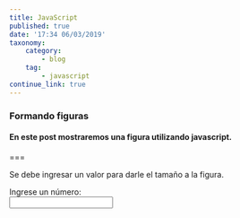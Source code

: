```yaml
---
title: JavaScript
published: true
date: '17:34 06/03/2019'
taxonomy:
    category:
        - blog
    tag:
        - javascript
continue_link: true
---
```


### Formando figuras
#### En este post mostraremos una figura utilizando javascript.

===
<script type="text/javascript">
    function myFunction() {
        var max = document.getElementById("valor").value;
        var dato = parseInt(max);

            if(Number.parseInt(dato)){
                var filas,columnas;
                var cadena = "";

                for (filas=0;filas<max;filas++){
                    for(columnas=0;columnas<=filas;columnas++){
                        cadena = cadena +"*";
                    }
                    cadena = cadena +"<br>"; 
                }
                for (filas=0;filas<max;filas++){
                    for(columnas=0;columnas<max;columnas++){
                        if(columnas<=filas){
                            cadena = cadena +"&nbsp";
                        }else{
                             cadena = cadena +"*";
                        }
                    }
                    cadena = cadena +"<br>"; 
                }
                document.getElementById("figura").innerHTML = cadena;
                document.getElementById("valor").value=" "; 
            }
    }
</script>
Se debe ingresar un valor para darle el tamaño a la figura.

 <p><label for="valor">Ingrese un número:</label><br><input type="text" id="valor" onkeyup="myFunction()"/><br><br><code id="figura" class="fig"></code></p>



